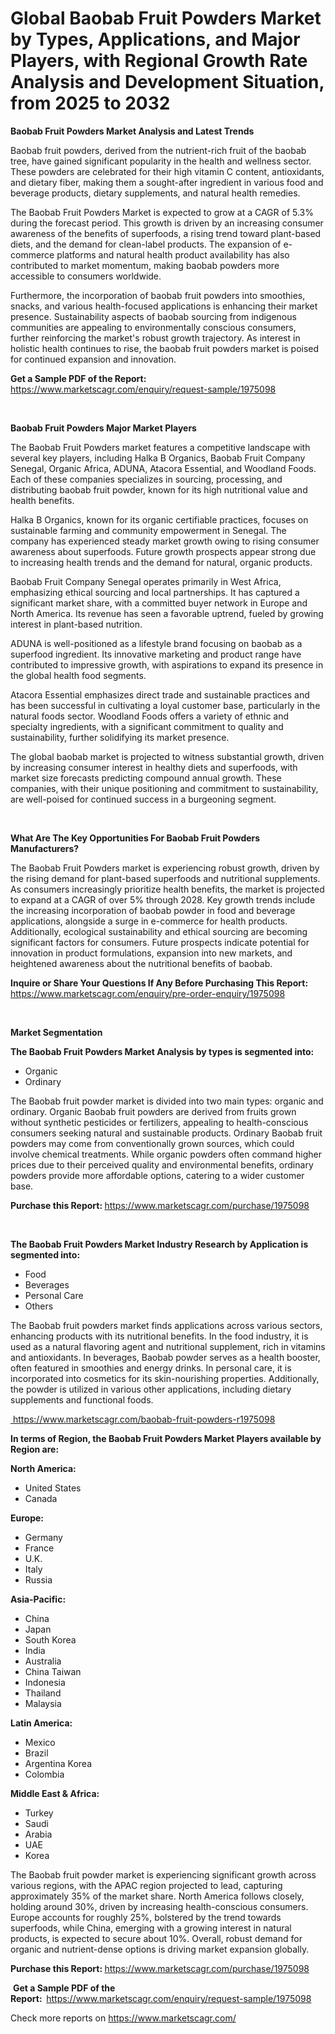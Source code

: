 <p><h1>Global Baobab Fruit Powders Market by Types, Applications, and Major Players, with Regional Growth Rate Analysis and Development Situation, from 2025 to 2032</h1></p><p><strong>Baobab Fruit Powders Market Analysis and Latest Trends</strong></p>
<p><p>Baobab fruit powders, derived from the nutrient-rich fruit of the baobab tree, have gained significant popularity in the health and wellness sector. These powders are celebrated for their high vitamin C content, antioxidants, and dietary fiber, making them a sought-after ingredient in various food and beverage products, dietary supplements, and natural health remedies. </p><p>The Baobab Fruit Powders Market is expected to grow at a CAGR of 5.3% during the forecast period. This growth is driven by an increasing consumer awareness of the benefits of superfoods, a rising trend toward plant-based diets, and the demand for clean-label products. The expansion of e-commerce platforms and natural health product availability has also contributed to market momentum, making baobab powders more accessible to consumers worldwide.</p><p>Furthermore, the incorporation of baobab fruit powders into smoothies, snacks, and various health-focused applications is enhancing their market presence. Sustainability aspects of baobab sourcing from indigenous communities are appealing to environmentally conscious consumers, further reinforcing the market's robust growth trajectory. As interest in holistic health continues to rise, the baobab fruit powders market is poised for continued expansion and innovation.</p></p>
<p><strong>Get a Sample PDF of the Report:&nbsp;</strong> <a href="https://www.marketscagr.com/enquiry/request-sample/1975098?utm_campaign=2337&utm_medium=2&utm_source=Github&utm_content=ia&utm_term=15022025&utm_id=baobab-fruit-powders">https://www.marketscagr.com/enquiry/request-sample/1975098</a></p>
<p>&nbsp;</p>
<p><strong>Baobab Fruit Powders Major Market Players</strong></p>
<p><p>The Baobab Fruit Powders market features a competitive landscape with several key players, including Halka B Organics, Baobab Fruit Company Senegal, Organic Africa, ADUNA, Atacora Essential, and Woodland Foods. Each of these companies specializes in sourcing, processing, and distributing baobab fruit powder, known for its high nutritional value and health benefits.</p><p>Halka B Organics, known for its organic certifiable practices, focuses on sustainable farming and community empowerment in Senegal. The company has experienced steady market growth owing to rising consumer awareness about superfoods. Future growth prospects appear strong due to increasing health trends and the demand for natural, organic products.</p><p>Baobab Fruit Company Senegal operates primarily in West Africa, emphasizing ethical sourcing and local partnerships. It has captured a significant market share, with a committed buyer network in Europe and North America. Its revenue has seen a favorable uptrend, fueled by growing interest in plant-based nutrition.</p><p>ADUNA is well-positioned as a lifestyle brand focusing on baobab as a superfood ingredient. Its innovative marketing and product range have contributed to impressive growth, with aspirations to expand its presence in the global health food segments.</p><p>Atacora Essential emphasizes direct trade and sustainable practices and has been successful in cultivating a loyal customer base, particularly in the natural foods sector. Woodland Foods offers a variety of ethnic and specialty ingredients, with a significant commitment to quality and sustainability, further solidifying its market presence.</p><p>The global baobab market is projected to witness substantial growth, driven by increasing consumer interest in healthy diets and superfoods, with market size forecasts predicting compound annual growth. These companies, with their unique positioning and commitment to sustainability, are well-poised for continued success in a burgeoning segment.</p></p>
<p>&nbsp;</p>
<p><strong>What Are The Key Opportunities For Baobab Fruit Powders Manufacturers?</strong></p>
<p><p>The Baobab Fruit Powders market is experiencing robust growth, driven by the rising demand for plant-based superfoods and nutritional supplements. As consumers increasingly prioritize health benefits, the market is projected to expand at a CAGR of over 5% through 2028. Key growth trends include the increasing incorporation of baobab powder in food and beverage applications, alongside a surge in e-commerce for health products. Additionally, ecological sustainability and ethical sourcing are becoming significant factors for consumers. Future prospects indicate potential for innovation in product formulations, expansion into new markets, and heightened awareness about the nutritional benefits of baobab.</p></p>
<p><strong>Inquire or Share Your Questions If Any Before Purchasing This Report:</strong> <a href="https://www.marketscagr.com/enquiry/pre-order-enquiry/1975098?utm_campaign=2337&utm_medium=2&utm_source=Github&utm_content=ia&utm_term=15022025&utm_id=baobab-fruit-powders">https://www.marketscagr.com/enquiry/pre-order-enquiry/1975098</a></p>
<p>&nbsp;</p>
<p><strong>Market Segmentation</strong></p>
<p><strong>The Baobab Fruit Powders Market Analysis by types is segmented into:</strong></p>
<p><ul><li>Organic</li><li>Ordinary</li></ul></p>
<p><p>The Baobab fruit powder market is divided into two main types: organic and ordinary. Organic Baobab fruit powders are derived from fruits grown without synthetic pesticides or fertilizers, appealing to health-conscious consumers seeking natural and sustainable products. Ordinary Baobab fruit powders may come from conventionally grown sources, which could involve chemical treatments. While organic powders often command higher prices due to their perceived quality and environmental benefits, ordinary powders provide more affordable options, catering to a wider customer base.</p></p>
<p><strong>Purchase this Report:&nbsp;</strong><a href="https://www.marketscagr.com/purchase/1975098?utm_campaign=2337&utm_medium=2&utm_source=Github&utm_content=ia&utm_term=15022025&utm_id=baobab-fruit-powders">https://www.marketscagr.com/purchase/1975098</a></p>
<p>&nbsp;</p>
<p><strong>The Baobab Fruit Powders Market Industry Research by Application is segmented into:</strong></p>
<p><ul><li>Food</li><li>Beverages</li><li>Personal Care</li><li>Others</li></ul></p>
<p><p>The Baobab fruit powders market finds applications across various sectors, enhancing products with its nutritional benefits. In the food industry, it is used as a natural flavoring agent and nutritional supplement, rich in vitamins and antioxidants. In beverages, Baobab powder serves as a health booster, often featured in smoothies and energy drinks. In personal care, it is incorporated into cosmetics for its skin-nourishing properties. Additionally, the powder is utilized in various other applications, including dietary supplements and functional foods.</p></p>
<p><a href="https://www.marketscagr.com/baobab-fruit-powders-r1975098?utm_campaign=2337&utm_medium=2&utm_source=Github&utm_content=ia&utm_term=15022025&utm_id=baobab-fruit-powders">&nbsp;https://www.marketscagr.com/baobab-fruit-powders-r1975098</a></p>
<p><strong>In terms of Region, the Baobab Fruit Powders Market Players available by Region are:</strong></p>
<p>
    <p> <strong> North America: </strong>
        <ul>
            <li>United States</li>
            <li>Canada</li>
        </ul>
        </p> 
    <p> <strong> Europe: </strong>
        <ul>
            <li>Germany</li>
            <li>France</li>
            <li>U.K.</li>
            <li>Italy</li>
            <li>Russia</li>
        </ul>
        </p> 
    <p> <strong> Asia-Pacific: </strong>
        <ul>
            <li>China</li>
            <li>Japan</li>
            <li>South Korea</li>
            <li>India</li>
            <li>Australia</li>
            <li>China Taiwan</li>
            <li>Indonesia</li>
            <li>Thailand</li>
            <li>Malaysia</li>
        </ul>
        </p> 
    <p> <strong> Latin America: </strong>
        <ul>
            <li>Mexico</li>
            <li>Brazil</li>
            <li>Argentina Korea</li>
            <li>Colombia</li>
        </ul>
        </p> 
    <p> <strong> Middle East & Africa: </strong>
        <ul>
            <li>Turkey</li>
            <li>Saudi</li>
            <li>Arabia</li>
            <li>UAE</li>
            <li>Korea</li>
        </ul>
    </p>
    </p>
<p><p>The Baobab fruit powder market is experiencing significant growth across various regions, with the APAC region projected to lead, capturing approximately 35% of the market share. North America follows closely, holding around 30%, driven by increasing health-conscious consumers. Europe accounts for roughly 25%, bolstered by the trend towards superfoods, while China, emerging with a growing interest in natural products, is expected to secure about 10%. Overall, robust demand for organic and nutrient-dense options is driving market expansion globally.</p></p>
<p><strong>Purchase this Report: </strong><a href="https://www.marketscagr.com/purchase/1975098?utm_campaign=2337&utm_medium=2&utm_source=Github&utm_content=ia&utm_term=15022025&utm_id=baobab-fruit-powders">https://www.marketscagr.com/purchase/1975098</a></p>
<p>&nbsp;<strong>Get a Sample PDF of the Report:&nbsp;&nbsp;</strong><a href="https://www.marketscagr.com/enquiry/request-sample/1975098?utm_campaign=2337&utm_medium=2&utm_source=Github&utm_content=ia&utm_term=15022025&utm_id=baobab-fruit-powders">https://www.marketscagr.com/enquiry/request-sample/1975098</a></p>
<p><strong></strong></p>
<p>Check more reports on <a href="https://www.marketscagr.com/?utm_campaign=2337&utm_medium=2&utm_source=Github&utm_content=ia&utm_term=15022025&utm_id=baobab-fruit-powders">https://www.marketscagr.com/</a></p>
